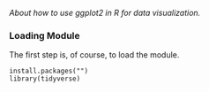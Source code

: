 *About how to use ggplot2 in R for data visualization.*

### Loading Module  

The first step is, of course, to load the module.

```
install.packages("")
library(tidyverse)

